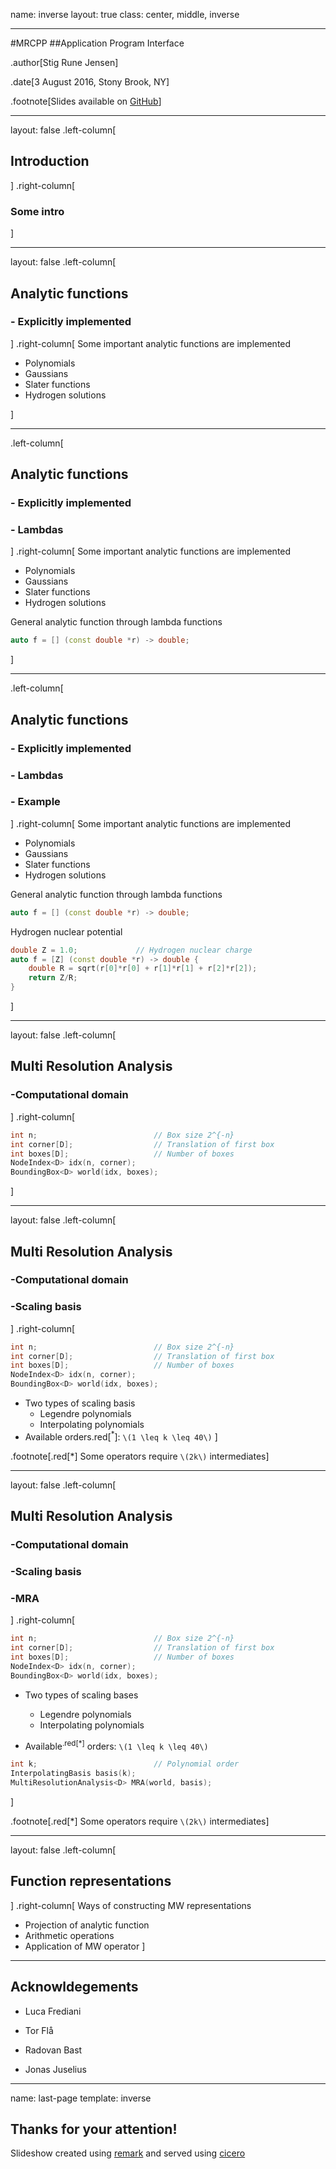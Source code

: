 name: inverse
layout: true
class: center, middle, inverse

---

#MRCPP
##Application Program Interface

.author[Stig Rune Jensen]

.date[3 August 2016, Stony Brook, NY]

.footnote[Slides available on [GitHub](https://github.com/stigrj/mrcpp-api-talk)]

---

layout: false
.left-column[
## Introduction
]
.right-column[
### Some intro
]

---

layout: false
.left-column[
## Analytic functions
### - Explicitly implemented
]
.right-column[
Some important analytic functions are implemented

- Polynomials
- Gaussians
- Slater functions
- Hydrogen solutions

]

---

.left-column[
## Analytic functions
### - Explicitly implemented
### - Lambdas
]
.right-column[
Some important analytic functions are implemented

- Polynomials
- Gaussians
- Slater functions
- Hydrogen solutions



General analytic function through lambda functions

```cpp
auto f = [] (const double *r) -> double;
```

]

---

.left-column[
## Analytic functions
### - Explicitly implemented
### - Lambdas
### - Example
]
.right-column[
Some important analytic functions are implemented

- Polynomials
- Gaussians
- Slater functions
- Hydrogen solutions



General analytic function through lambda functions

```cpp
auto f = [] (const double *r) -> double;
```



Hydrogen nuclear potential

```cpp
double Z = 1.0;             // Hydrogen nuclear charge
auto f = [Z] (const double *r) -> double {
    double R = sqrt(r[0]*r[0] + r[1]*r[1] + r[2]*r[2]);
    return Z/R;
}
```

]

---

layout: false
.left-column[
## Multi Resolution Analysis
### -Computational domain
]
.right-column[
```cpp
int n;                          // Box size 2^{-n}
int corner[D];                  // Translation of first box
int boxes[D];                   // Number of boxes
NodeIndex<D> idx(n, corner);
BoundingBox<D> world(idx, boxes);
```
]

---

layout: false
.left-column[
## Multi Resolution Analysis
### -Computational domain
### -Scaling basis
]
.right-column[
```cpp
int n;                          // Box size 2^{-n}
int corner[D];                  // Translation of first box
int boxes[D];                   // Number of boxes
NodeIndex<D> idx(n, corner);
BoundingBox<D> world(idx, boxes);
```

- Two types of scaling basis
  * Legendre polynomials
  * Interpolating polynomials
- Available orders.red[<sup>*</sup>]: `\(1 \leq k \leq 40\)`
]

.footnote[.red[*] Some operators require `\(2k\)` intermediates]

---

layout: false
.left-column[
## Multi Resolution Analysis
### -Computational domain
### -Scaling basis
### -MRA
]
.right-column[
```cpp
int n;                          // Box size 2^{-n}
int corner[D];                  // Translation of first box
int boxes[D];                   // Number of boxes
NodeIndex<D> idx(n, corner);
BoundingBox<D> world(idx, boxes);
```

- Two types of scaling bases
  * Legendre polynomials
  * Interpolating polynomials

- Available<sup>.red[*]</sup> orders: `\(1 \leq k \leq 40\)`

```cpp
int k;                          // Polynomial order
InterpolatingBasis basis(k);
MultiResolutionAnalysis<D> MRA(world, basis);
```
]

.footnote[.red[*] Some operators require `\(2k\)` intermediates]

---

layout: false
.left-column[
## Function representations
]
.right-column[
Ways of constructing MW representations
- Projection of analytic function
- Arithmetic operations
- Application of MW operator
]

---

## Acknowldegements

- Luca Frediani

- Tor Flå

- Radovan Bast

- Jonas Juselius

---

name: last-page
template: inverse

## Thanks for your attention!

Slideshow created using [remark] and served using [cicero]

[remark]: https://github.com/gnab/remark
[cicero]: https://github.com/bast/cicero
